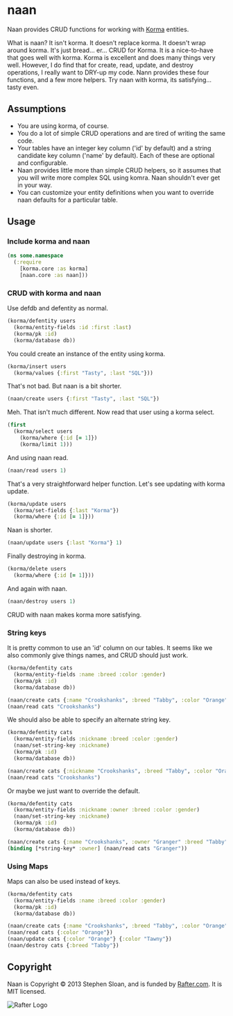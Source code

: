 # naan

Naan provides CRUD functions for working with [Korma](http://sqlkorma.com/) entities.

What is naan?  It isn't korma.  It doesn't replace korma.  It doesn't wrap around korma.  It's just bread... er... CRUD for Korma.  It is a nice-to-have that goes well with korma.  Korma is excellent and does many things very well.  However, I do find that for create, read, update, and destroy operations, I really want to DRY-up my code.  Nann provides these four functions, and a few more helpers.  Try naan with korma, its satisfying... tasty even.

## Assumptions

- You are using korma, of course.
- You do a lot of simple CRUD operations and are tired of writing the same code.
- Your tables have an integer key column ('id' by default) and a string candidate key column ('name' by default).  Each of these are optional and configurable.
- Naan provides little more than simple CRUD helpers, so it assumes that you will write more complex SQL using komra. Naan shouldn't ever get in your way.
- You can customize your entity definitions when you want to override naan defaults for a particular table.

## Usage

### Include korma and naan

```clojure
(ns some.namespace
  (:require
    [korma.core :as korma]
    [naan.core :as naan]))
```

### CRUD with korma and naan


Use defdb and defentity as normal.

```clojure
(korma/defentity users
  (korma/entity-fields :id :first :last)
  (korma/pk :id)
  (korma/database db))
```

You could create an instance of the entity using korma.

```clojure
(korma/insert users
  (korma/values {:first "Tasty", :last "SQL"}))
```

That's not bad.  But naan is a bit shorter.

```clojure
(naan/create users {:first "Tasty", :last "SQL"})
```

Meh.  That isn't much different.  Now read that user using a korma select.

```clojure
(first
  (korma/select users
    (korma/where {:id [= 1]})
    (korma/limit 1)))
```

And using naan read.

```clojure
(naan/read users 1)
```

That's a very straightforward helper function.  Let's see updating with korma update.


```clojure
(korma/update users
  (korma/set-fields {:last "Korma"})
  (korma/where {:id [= 1]}))
```

Naan is shorter.

```clojure
(naan/update users {:last "Korma"} 1)
```

Finally destroying in korma.

```clojure
(korma/delete users
  (korma/where {:id [= 1]}))
```

And again with naan.

```clojure
(naan/destroy users 1)
```

CRUD with naan makes korma more satisfying.

### String keys

It is pretty common to use an 'id' column on our tables.  It seems like we also commonly give things names, and CRUD should just work.

```clojure
(korma/defentity cats
  (korma/entity-fields :name :breed :color :gender)
  (korma/pk :id)
  (korma/database db))

(naan/create cats {:name "Crookshanks", :breed "Tabby", :color "Orange", :gender "M"})
(naan/read cats "Crookshanks")
```

We should also be able to specify an alternate string key.

```clojure
(korma/defentity cats
  (korma/entity-fields :nickname :breed :color :gender)
  (naan/set-string-key :nickname)
  (korma/pk :id)
  (korma/database db))

(naan/create cats {:nickname "Crookshanks", :breed "Tabby", :color "Orange", :gender "M"})
(naan/read cats "Crookshanks")
```

Or maybe we just want to override the default.

```clojure
(korma/defentity cats
  (korma/entity-fields :nickname :owner :breed :color :gender)
  (naan/set-string-key :nickname)
  (korma/pk :id)
  (korma/database db))

(naan/create cats {:name "Crookshanks", :owner "Granger" :breed "Tabby", :color "Orange", :gender "M"})
(binding [*string-key* :owner] (naan/read cats "Granger"))
```

### Using Maps

Maps can also be used instead of keys.

```clojure
(korma/defentity cats
  (korma/entity-fields :name :breed :color :gender)
  (korma/pk :id)
  (korma/database db))

(naan/create cats {:name "Crookshanks", :breed "Tabby", :color "Orange", :gender "M"})
(naan/read cats {:color "Orange"})
(naan/update cats {:color "Orange"} {:color "Tawny"})
(naan/destroy cats {:breed "Tabby"})
```

## Copyright

Naan is Copyright © 2013 Stephen Sloan, and is funded by [Rafter.com](http://www.rafter.com "Rafter.com").  It is MIT licensed.

![Rafter Logo](http://rafter-logos.s3.amazonaws.com/rafter_github_logo.png "Rafter")